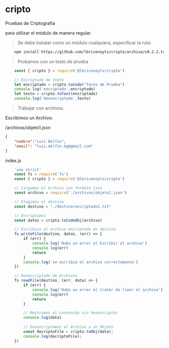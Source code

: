 # cripto
Pruebas de Criptografía

para utilizar el módulo de manera regular.

> Se debe instalar como un módulo cualquiera, especificar la ruta: <ruta-completa> 

```bash
    npm install https://github.com/lbricenoyts/cripto/archive/v0.2.2.tar.gz
```

> Probamos con un testo de prueba
```javascript
    const { cripto } = require('@lbricenoyts/cripto')

    // Encriptado de texto 
    let encriptado = cripto.toCode("Texto de Prueba")
    console.log('encriptado',encriptado)
    let texto = cripto.toText(encriptado)
    console.log('desencriptado',texto)

```

> Trabajar con archivos.

Escribimos un Archivo:

/archivos/objeto1.json
```json
{
    "nombre":"Luis Delfin",
    "email": "luis.delfin.bg@gmail.com"
}
```

index.js
```javascript
    'use strict'
    const fs = require('fs')
    const { cripto } = require('@lbricenoyts/cripto')

    // Cargamos el Archivo con formato json
    const archivo = require('./archivos/objeto1.json')

    // Elegimos el destino
    const destino = "./destino/encriptado1.txt"

    // Encriptamos
    const datos = cripto.toCodeObj(archivo)

    // Escribios el archivo encriptado en destino
    fs.writeFile(destino, datos, (err) => {
        if (err) {
            console.log('Hubo un error al Escribir el archivo')
            console.log(err)
            return
        }
        console.log('se escribió el archivo correctamente')
    })

    // Desencriptado de Archivos
    fs.readFile(destino, (err, data) => {
        if (err) {
            console.log('Hubo un error al tratar de lleer el archivo')
            console.log(err)
            return
        }

        // Mostramos el contenido sin desencriptar
        console.log(data)
        
        // Desencriptamos el Archivo a un Objeto
        const decriptoFile = cripto.toObj(data);
        console.log(decriptoFile);
    })
```

